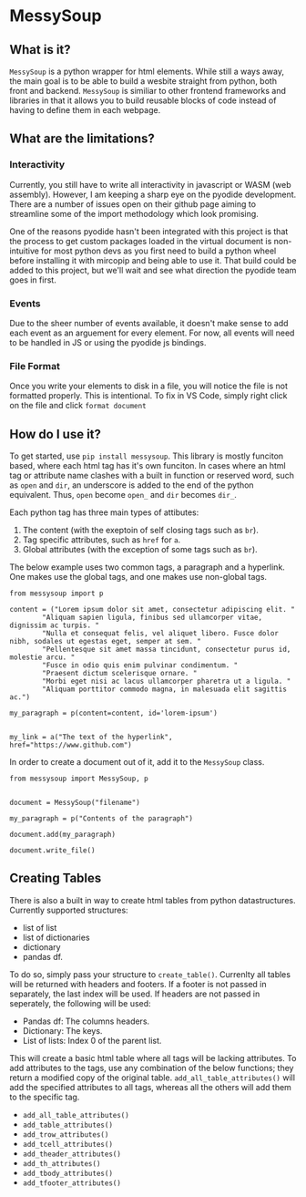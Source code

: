 # MessySoup

## What is it?
`MessySoup` is a python wrapper for html elements.  While still a ways away, the main goal is to be able to build a wesbite straight from python, both front and backend.  `MessySoup` is similiar to other frontend frameworks and libraries in that it allows you to build reusable blocks of code instead of having to define them in each webpage.

## What are the limitations?

### Interactivity
Currently, you still have to write all interactivity in javascript or WASM (web assembly).  However, I am keeping a sharp eye on the pyodide development.  There are a number of issues open on their github page aiming to streamline some of the import methodology which look promising.

One of the reasons pyodide hasn't been integrated with this project is that the process to get custom packages loaded in the virtual document is non-intuitive for most python devs as you first need to build a python wheel before installing it with mircopip and being able to use it.  That build could be added to this project, but we'll wait and see what direction the pyodide team goes in first.

### Events
Due to the sheer number of events available, it doesn't make sense to add each event as an arguement for every element.  For now, all events will need to be handled in JS or using the pyodide js bindings.

### File Format
Once you write your elements to disk in a file, you will notice the file is not formatted properly.  This is intentional.  To fix in VS Code, simply right click on the file and click `format document`

## How do I use it?

To get started, use `pip install messysoup`.  This library is mostly funciton based, where each html tag has it's own funciton.  In cases where an html tag or attribute name clashes with a built in function or reserved word, such as `open` and `dir`, an underscore is added to the end of the python equivalent.  Thus, `open` become `open_` and `dir` becomes `dir_`.

Each python tag has three main types of attibutes:  
1.  The content (with the exeptoin of self closing tags such as `br`).
2.  Tag specific attributes, such as `href` for `a`.
3.  Global attributes (with the exception of some tags such as `br`).

The below example uses two common tags, a paragraph and a hyperlink.  One makes use the global tags, and one makes use non-global tags.
```
from messysoup import p

content = ("Lorem ipsum dolor sit amet, consectetur adipiscing elit. "
        "Aliquam sapien ligula, finibus sed ullamcorper vitae, dignissim ac turpis. " 
        "Nulla et consequat felis, vel aliquet libero. Fusce dolor nibh, sodales ut egestas eget, semper at sem. " 
        "Pellentesque sit amet massa tincidunt, consectetur purus id, molestie arcu. " 
        "Fusce in odio quis enim pulvinar condimentum. " 
        "Praesent dictum scelerisque ornare. " 
        "Morbi eget nisi ac lacus ullamcorper pharetra ut a ligula. " 
        "Aliquam porttitor commodo magna, in malesuada elit sagittis ac.")

my_paragraph = p(content=content, id='lorem-ipsum')


my_link = a("The text of the hyperlink", href="https://www.github.com")
```  

In order to create a document out of it, add it to the `MessySoup` class.

```
from messysoup import MessySoup, p


document = MessySoup("filename")

my_paragraph = p("Contents of the paragraph")

document.add(my_paragraph)

document.write_file()
```

## Creating Tables

There is also a built in way to create html tables from python datastructures.  Currently supported structures:

- list of list
- list of dictionaries
- dictionary
- pandas df.  

To do so, simply pass your structure to `create_table()`.  Currenlty all tables will be returned with headers and footers.  If a footer is not passed in separately, the last index will be used.  If headers are not passed in seperately, the following will be used:

- Pandas df: The columns headers.
- Dictionary: The keys.
- List of lists: Index 0 of the parent list.

This will create a basic html table where all tags will be lacking attributes.  To add attributes to the tags, use any combination of the below functions; they return a modified copy of the original table.  `add_all_table_attributes()` will add the specified attributes to all tags, whereas all the others will add them to the specific tag.

- `add_all_table_attributes()`
- `add_table_attributes()`
- `add_trow_attributes()`
- `add_tcell_attributes()`
- `add_theader_attributes()`
- `add_th_attributes()`
- `add_tbody_attributes()`
- `add_tfooter_attributes()`